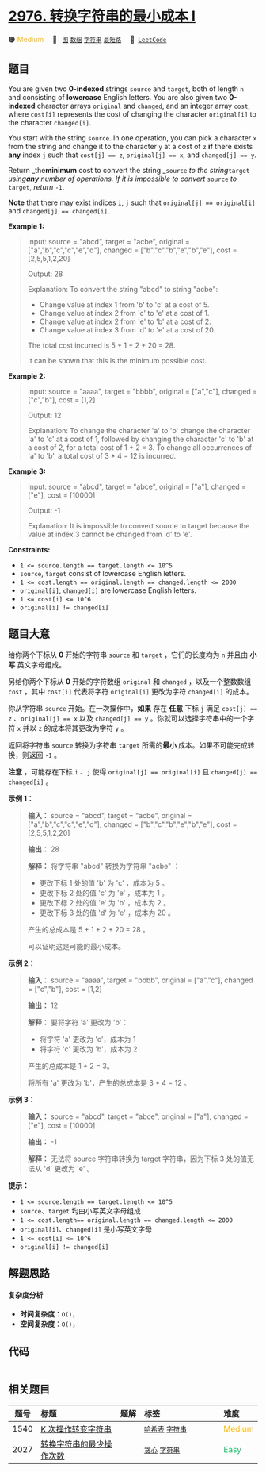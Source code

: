 # [2976. 转换字符串的最小成本 I](https://leetcode.com/problems/minimum-cost-to-convert-string-i)

🟠 <font color=#ffb800>Medium</font>&emsp; 🔖&ensp; [`图`](/leetcode/outline/tag/graph.md) [`数组`](/leetcode/outline/tag/array.md) [`字符串`](/leetcode/outline/tag/string.md) [`最短路`](/leetcode/outline/tag/shortest-path.md)&emsp; 🔗&ensp;[`LeetCode`](https://leetcode.com/problems/minimum-cost-to-convert-string-i)

## 题目

You are given two **0-indexed** strings `source` and `target`, both of length
`n` and consisting of **lowercase** English letters. You are also given two
**0-indexed** character arrays `original` and `changed`, and an integer array
`cost`, where `cost[i]` represents the cost of changing the character
`original[i]` to the character `changed[i]`.

You start with the string `source`. In one operation, you can pick a character
`x` from the string and change it to the character `y` at a cost of `z` **if**
there exists **any** index `j` such that `cost[j] == z`, `original[j] == x`,
and `changed[j] == y`.

Return _the**minimum** cost to convert the string _`source` _to the
string_`target` _using**any** number of operations. If it is impossible to
convert_ `source` _to_ `target`, _return_ `-1`.

**Note** that there may exist indices `i`, `j` such that `original[j] ==
original[i]` and `changed[j] == changed[i]`.



**Example 1:**

> Input: source = "abcd", target = "acbe", original = ["a","b","c","c","e","d"], changed = ["b","c","b","e","b","e"], cost = [2,5,5,1,2,20]
> 
> Output: 28
> 
> Explanation: To convert the string "abcd" to string "acbe":
> - Change value at index 1 from 'b' to 'c' at a cost of 5.
> - Change value at index 2 from 'c' to 'e' at a cost of 1.
> - Change value at index 2 from 'e' to 'b' at a cost of 2.
> - Change value at index 3 from 'd' to 'e' at a cost of 20.
> 
> The total cost incurred is 5 + 1 + 2 + 20 = 28.
> 
> It can be shown that this is the minimum possible cost.

**Example 2:**

> Input: source = "aaaa", target = "bbbb", original = ["a","c"], changed = ["c","b"], cost = [1,2]
> 
> Output: 12
> 
> Explanation: To change the character 'a' to 'b' change the character 'a' to 'c' at a cost of 1, followed by changing the character 'c' to 'b' at a cost of 2, for a total cost of 1 + 2 = 3. To change all occurrences of 'a' to 'b', a total cost of 3 * 4 = 12 is incurred.

**Example 3:**

> Input: source = "abcd", target = "abce", original = ["a"], changed = ["e"], cost = [10000]
> 
> Output: -1
> 
> Explanation: It is impossible to convert source to target because the value at index 3 cannot be changed from 'd' to 'e'.

**Constraints:**

  * `1 <= source.length == target.length <= 10^5`
  * `source`, `target` consist of lowercase English letters.
  * `1 <= cost.length == original.length == changed.length <= 2000`
  * `original[i]`, `changed[i]` are lowercase English letters.
  * `1 <= cost[i] <= 10^6`
  * `original[i] != changed[i]`


## 题目大意

给你两个下标从 **0** 开始的字符串 `source` 和 `target` ，它们的长度均为 `n` 并且由 **小写** 英文字母组成。

另给你两个下标从 **0** 开始的字符数组 `original` 和 `changed` ，以及一个整数数组 `cost` ，其中 `cost[i]`
代表将字符 `original[i]` 更改为字符 `changed[i]` 的成本。

你从字符串 `source` 开始。在一次操作中，**如果** 存在 **任意** 下标 `j` 满足 `cost[j] == z`
、`original[j] == x` 以及 `changed[j] == y` 。你就可以选择字符串中的一个字符 `x` 并以 `z`
的成本将其更改为字符 `y` 。

返回将字符串 `source` 转换为字符串 `target` 所需的**最小** 成本。如果不可能完成转换，则返回 `-1` 。

**注意** ，可能存在下标 `i` 、`j` 使得 `original[j] == original[i]` 且 `changed[j] ==
changed[i]` 。



**示例 1：**

> 
> 
> 
> 
> 
> **输入：** source = "abcd", target = "acbe", original = ["a","b","c","c","e","d"], changed = ["b","c","b","e","b","e"], cost = [2,5,5,1,2,20]
> 
> **输出：** 28
> 
> **解释：** 将字符串 "abcd" 转换为字符串 "acbe" ：
> - 更改下标 1 处的值 'b' 为 'c' ，成本为 5 。
> - 更改下标 2 处的值 'c' 为 'e' ，成本为 1 。
> - 更改下标 2 处的值 'e' 为 'b' ，成本为 2 。
> - 更改下标 3 处的值 'd' 为 'e' ，成本为 20 。
> 
> 产生的总成本是 5 + 1 + 2 + 20 = 28 。
> 
> 可以证明这是可能的最小成本。
> 
> 

**示例 2：**

> 
> 
> 
> 
> 
> **输入：** source = "aaaa", target = "bbbb", original = ["a","c"], changed = ["c","b"], cost = [1,2]
> 
> **输出：** 12
> 
> **解释：** 要将字符 'a' 更改为 'b'：
> - 将字符 'a' 更改为 'c'，成本为 1 
> - 将字符 'c' 更改为 'b'，成本为 2 
> 
> 产生的总成本是 1 + 2 = 3。
> 
> 将所有 'a' 更改为 'b'，产生的总成本是 3 * 4 = 12 。
> 
> 

**示例 3：**

> 
> 
> 
> 
> 
> **输入：** source = "abcd", target = "abce", original = ["a"], changed = ["e"], cost = [10000]
> 
> **输出：** -1
> 
> **解释：** 无法将 source 字符串转换为 target 字符串，因为下标 3 处的值无法从 'd' 更改为 'e' 。
> 
> 



**提示：**

  * `1 <= source.length == target.length <= 10^5`
  * `source`、`target` 均由小写英文字母组成
  * `1 <= cost.length== original.length == changed.length <= 2000`
  * `original[i]`、`changed[i]` 是小写英文字母
  * `1 <= cost[i] <= 10^6`
  * `original[i] != changed[i]`


## 解题思路

#### 复杂度分析

- **时间复杂度**：`O()`，
- **空间复杂度**：`O()`，

## 代码

```javascript

```

## 相关题目

<!-- prettier-ignore -->
| 题号 | 标题 | 题解 | 标签 | 难度 |
| :------: | :------ | :------: | :------ | :------ |
| 1540 | [K 次操作转变字符串](https://leetcode.com/problems/can-convert-string-in-k-moves) |  |  [`哈希表`](/leetcode/outline/tag/hash-table.md) [`字符串`](/leetcode/outline/tag/string.md) | <font color=#ffb800>Medium</font> |
| 2027 | [转换字符串的最少操作次数](https://leetcode.com/problems/minimum-moves-to-convert-string) |  |  [`贪心`](/leetcode/outline/tag/greedy.md) [`字符串`](/leetcode/outline/tag/string.md) | <font color=#15bd66>Easy</font> |

<style>
.blue {
    background-color: #096dd9;
    padding: 0.25rem 0.5rem;
    margin: 0;
    font-size: 0.85em;
    border-radius: 3px;
    color: white;
    font-weight: 500;
}
table th:first-of-type { width: 10%; }
table th:nth-of-type(2) { width: 35%; }
table th:nth-of-type(3) { width: 10%; }
table th:nth-of-type(4) { width: 35%; }
table th:nth-of-type(5) { width: 10%; }
</style>
